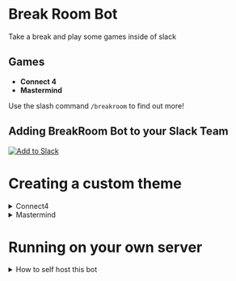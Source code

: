 # Break Room Bot
Take a break and play some games inside of slack  


## Games
- **Connect 4**
- **Mastermind**

Use the slash command `/breakroom` to find out more!  

## Adding BreakRoom Bot to your **Slack Team**

[![Add to Slack](https://platform.slack-edge.com/img/add_to_slack.png)](https://slack.com/oauth/authorize?client_id=5199961139.860911396486&scope=commands,chat:write:bot)


# Creating a custom theme

<details>
  <summary>Connect4</summary>

### Assets

In the folder `src/connect4/assets`, create a theme folder, i.e. `src/connect4/assets/classic` Inside that folder you will need to put the following assets for your theme. All assets must be png format to allow for transparency.  
If you add a file called `about.txt` into your theme folder, then that text will render next to your theme when a user uses the command `/connect4 themes`. Only the first 200 characters will be displayed.  

The theme files that created the assets can be stored in the directory `raw_assets/connect4/`.  

#### Board
_Required_  
Filename: `board.png`  
Width: `430px`  
Height: `370px` (actual board size), can be taller if some type of header is wanted, but the board must start in the bottom left.  
From the bottom left, the pieces are 10px to the right and 10px from the bottom. This repeats until you get a 7 wide and 6 heigh board (creating the above dimensions).

#### Pieces
_Required_  
Filenames: `player1.png` & `player2.png`  
Width: `50px`  
Height: `50px`  
These are the player pieces and will be rendered on the board in the correct spots as players play. When rendered, they are layered on top of the `board.png`

#### Latest Move
_Optional_  
Filename: `latest_move.png`  
Width: any  
Height: any  
This will denote where the last player was played. It will be rendered above the `player*.png` & `board.png`. It will render center to the players piece which is why size does not matter.

#### Won spots
_Optional_  
Filename: `won.png`  
Width: any  
Height: any  
When a game has been won by a player, this will overlay the pieces that let them win. In this case, the `latest_move.png` will NOT render. It will render center to the players piece which is why size does not matter.
</details>


<details>
  <summary>Mastermind</summary>

### Assets

In the folder `src/mastermind/assets`, create a theme folder, i.e. `src/mastermind/assets/classic` Inside that folder you will need to put the following assets for your theme. All assets must be png format to allow for transparency.  
If you add a file called `about.txt` into your theme folder, then that text will render next to your theme when a user uses the command `/mastermind themes`. Only the first 200 characters will be displayed.  

The theme files that created the assets can be stored in the directory `raw_assets/mastermind/`.  


### **hole.png**
This is a single peg hole block. Should be square to work best. The default theme uses a 60px by 60px canvas for this asset.


### **row_sep.png**
This is the separator between each row of guesses. Must be the same width as the `hole.png` asset, but the height is up to you.

### **peg-[0-5].png**
These are the pegs that the user plays with. The canvas must be the same size as used in the `hole.png` asset.  
This game has 6 color options, so name 6 pegs from `peg-0.png` ... `peg-5.png` 

### **colors.csv**
This is a file that will let the game know what color each peg is called. These names are used to create the buttons the player uses.  
An example of this file would be:
```csv
0,White
1,Black
2,Green
3,Red
4,Yellow
5,Blue
```

### **peg-[bw].png**
These pegs are used as feedback. The canvas must be the same size as used in the `hole.png` asset.  
The peg `peg-b.png` means that a players peg is in the correct color and position, and the peg `peg-w.png` means that a peg is the correct color, but wrong position.

</details>



# Running on your own server

<details>
  <summary>How to self host this bot</summary>

## Services needs
 - S3 buckets, either through aws or running your own using MinIO or the like.
 - Redis cache
 - API server where this app will run

## ENV vars to set
- `REDIS_HOST`
- `REDIS_PASSWORD`
- `BASE_URL`
- `RENDERED_IMAGES_BUCKET` - Needs to be public
- `GAME_HISTORY_BUCKET` - Needs to be private, TODO: change to save to postgres
- `AWS_ACCESS_KEY_ID`
- `AWS_SECRET_ACCESS_KEY`
- `S3_ENDPOINT` - optional, will default to aws s3
- `OAUTH_BUCKET` - only needed if oauth is being used. Needs to be private
- `SLACKBOT_CLIENT_SECRET` - only needed if oauth is being used
- `SLACKBOT_CLIENT_ID` - only needed if oauth is being used


### Slack bot settings

#### Permissions
Needs:
- `chat:write:bot`
- `commands`

#### Slash Command
- `/breakroom`  
    Set the Request url to be `https://YOUR_DOMAIN/slack/breakroom`.  
 
- `/connect4`  
    Set the Request url to be `https://YOUR_DOMAIN/slack/connect4`.  
    Enable the checkbox for _Escape channels, users, and links sent to your app_  

- `/mastermind`  
    Set the Request url to be `https://YOUR_DOMAIN/slack/mastermind`.   


#### Interactive Components
Enable and add the Request Url to be `https://YOUR_DOMAIN/slack/interactive`  

#### For slack oauth
Set up a redirect url: `https://YOUR_DOMAIN/slack/oauth`

## Running the server
Run the api server: `gunicorn server:api -w 2 --reload`
</details>
